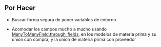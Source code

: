 ## Por Hacer

- Buscar forma segura de poner variables de entorno

- Acomodar los campos mucho a mucho usando [ManyToManyField.through_fields](https://docs.djangoproject.com/en/2.2/ref/models/fields/#django.db.models.ManyToManyField.through_fields), en los modelos de materia prima y su union con compra, y la union de materia prima con proveedor
